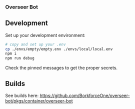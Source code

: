 ### Overseer Bot

## Development
Set up your development environment:
```sh
# copy and set up your .env
cp ./envs/empty/empty.env ./envs/local/local.env
npm i
npm run debug
```

Check the pinned messages to get the proper secrets.

## Builds
See builds here: https://github.com/BorkforceOne/overseer-bot/pkgs/container/overseer-bot